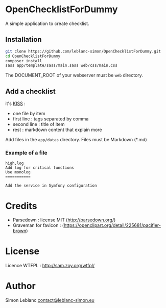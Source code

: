 OpenChecklistForDummy
=====================

A simple application to create checklist.

Installation
------------

```bash
git clone https://github.com/leblanc-simon/OpenChecklistForDummy.git
cd OpenChecklistForDummy
composer install
sass app/template/sass/main.sass web/css/main.css
```

The DOCUMENT_ROOT of your webserver must be ```web``` directory.
 
Add a checklist
---------------

it's [KISS](https://en.wikipedia.org/wiki/KISS_principle) :

* one file by item
* first line : tags separated by comma
* second line : title of item
* rest : markdown content that explain more

Add files in the ```app/datas``` directory. Files must be Markdown (*.md)

### Example of a file

```text
high,log
Add log for critical functions
Use monolog
===========

Add the service in Symfony configuration
```

Credits
=======

* Parsedown : license MIT (http://parsedown.org/)
* Graveman for favicon : (https://openclipart.org/detail/225681/pacifier-brown)

License
=======

Licence WTFPL : http://sam.zoy.org/wtfpl/

Author
======

Simon Leblanc <contact@leblanc-simon.eu>
